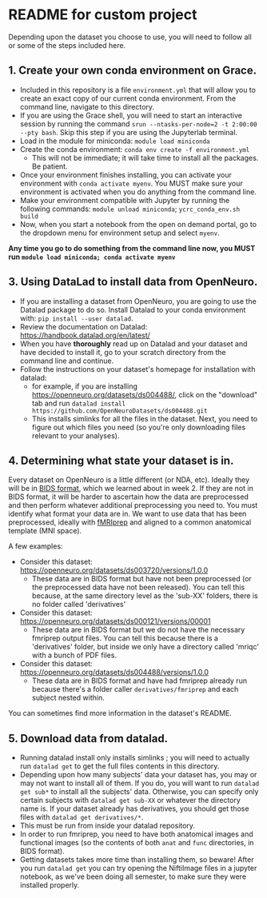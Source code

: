 # README for custom project

Depending upon the dataset you choose to use, you will need to follow all or some of the steps included here.  
## 1. Create your own conda environment on Grace. 
- Included in this repository is a file `environment.yml` that will allow you to create an exact copy of our current conda environment. From the command line, navigate to this directory. 
- If you are using the Grace shell, you will need to start an interactive session by running the command `srun --ntasks-per-node=2 -t 2:00:00 --pty bash`. Skip this step if you are using the Jupyterlab terminal. 
- Load in the module for miniconda: `module load miniconda` 
- Create the conda environment: `conda env create -f environment.yml`
    - This will not be immediate; it will take time to install all the packages. Be patient.
- Once your environment finishes installing, you can activate your environment with `conda activate myenv`. You MUST make sure your environment is activated when you do anything from the command line.
- Make your environment compatible with Jupyter by running the following commands: `module unload miniconda`; `ycrc_conda_env.sh build`
- Now, when you start a notebook from the open on demand portal, go to the dropdown menu for environment setup and select `myenv`. 


**Any time you go to do something from the command line now, you MUST run `module load miniconda; conda activate myenv`**

## 3. Using DataLad to install data from OpenNeuro.
- If you are installing a dataset from OpenNeuro, you are going to use the Datalad package to do so. Install Datalad to your conda environment with: `pip install --user datalad`. 
- Review the documentation on Datalad: https://handbook.datalad.org/en/latest/
- When you have **thoroughly** read up on Datalad and your dataset and have decided to install it, go to your scratch directory from the command line and continue.  
- Follow the instructions on your dataset's homepage for installation with datalad:
    - for example, if you are installing https://openneuro.org/datasets/ds004488/, click on the "download" tab and run `datalad install https://github.com/OpenNeuroDatasets/ds004488.git`
    - This installs simlinks for all the files in the dataset. Next, you need to figure out which files you need (so you're only downloading files relevant to your analyses).
    
## 4. Determining what state your dataset is in.
Every dataset on OpenNeuro is a little different (or NDA, etc). Ideally they will be in [BIDS format](https://bids.neuroimaging.io/), which we learned about in week 2. If they are not in BIDS format, it will be harder to ascertain how the data are preprocessed and then perform whatever additional preprocessing you need to. You must identify what format your data are in. We want to use data that has been preprocessed, ideally with [fMRIprep](https://fmriprep.org/en/stable/) and aligned to a common anatomical template (MNI space). 

A few examples: 
- Consider this dataset: https://openneuro.org/datasets/ds003720/versions/1.0.0
    - These data are in BIDS format but have not been preprocessed (or the preprocessed data have not been released). You can tell this because, at the same directory level as the 'sub-XX' folders, there is no folder called 'derivatives' 
- Consider this dataset: https://openneuro.org/datasets/ds000121/versions/00001
    - These data are in BIDS format but we do not have the necessary fmriprep output files. You can tell this because there is a 'derivatives' folder, but inside we only have a directory called 'mriqc' with a bunch of PDF files. 
- Consider this dataset: https://openneuro.org/datasets/ds004488/versions/1.0.0
    - These data are in BIDS format and have had fmriprep already run because there's a folder caller `derivatives/fmriprep` and each subject nested within. 
    
You can sometimes find more information in the dataset's README.

## 5. Download data from datalad.
- Running datalad install only installs simlinks ; you will need to actually run `datalad get` to get the full files contents in this directory. 
- Depending upon how many subjects' data your dataset has, you may or may not want to install all of them. If you do, you will want to run `datalad get sub*` to install all the subjects' data. Otherwise, you can specify only certain subjects with `datalad get sub-XX` or whatever the directory name is. If your dataset already has derivatives, you should get those files with `datalad get derivatives/*`. 
- This must be run from inside your datalad repository. 
- In order to run fmriprep, you need to have both anatomical images and functional images (so the contents of both `anat` and `func` directories, in BIDS format).
- Getting datasets takes more time than installing them, so beware! After you run `datalad get` you can try opening the NiftiImage files in a jupyter notebook, as we've been doing all semester, to make sure they were installed properly.